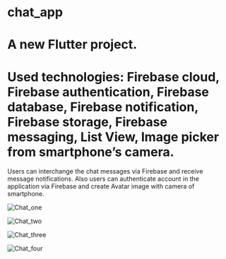 # chat_app

# A new Flutter project.

 # Used technologies: Firebase cloud, Firebase authentication, Firebase database, Firebase notification, Firebase storage, Firebase messaging, List View, Image picker from smartphone’s camera.
 

Users can interchange the chat messages via Firebase and receive message notifications. Also users can authenticate account in the application via Firebase and create Avatar image with camera of smartphone.



![Chat_one](https://github.com/VasylDvorak/chat_app/assets/106032465/6690d7ec-a5ca-41b1-ba6b-95961b957500)


![Chat_two](https://github.com/VasylDvorak/chat_app/assets/106032465/3441527d-a2f8-4de2-a349-b70e2b037f58)


![Chat_three](https://github.com/VasylDvorak/chat_app/assets/106032465/d79f40f8-d18d-4b11-8c9d-17f63bca3828)



![Chat_four](https://github.com/VasylDvorak/chat_app/assets/106032465/7e6c4493-28df-4c73-869d-afb33e549d94)



